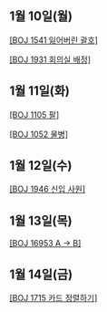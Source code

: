 ## 1월 10일(월)

[[BOJ 1541 잃어버린 괄호]](https://www.acmicpc.net/problem/1541)   

[[BOJ 1931 회의실 배정]](https://www.acmicpc.net/problem/1931)   

## 1월 11일(화)

[[BOJ 1105 팔]](https://www.acmicpc.net/problem/1105)   

[[BOJ 1052 물병]](https://www.acmicpc.net/problem/1052)   

## 1월 12일(수)

[[BOJ 1946 신입 사원]](https://www.acmicpc.net/problem/1946)   

## 1월 13일(목)

[[BOJ 16953 A -> B]](https://www.acmicpc.net/problem/16953)   

## 1월 14일(금)

[[BOJ 1715 카드 정렬하기]](https://www.acmicpc.net/problem/1715)   
